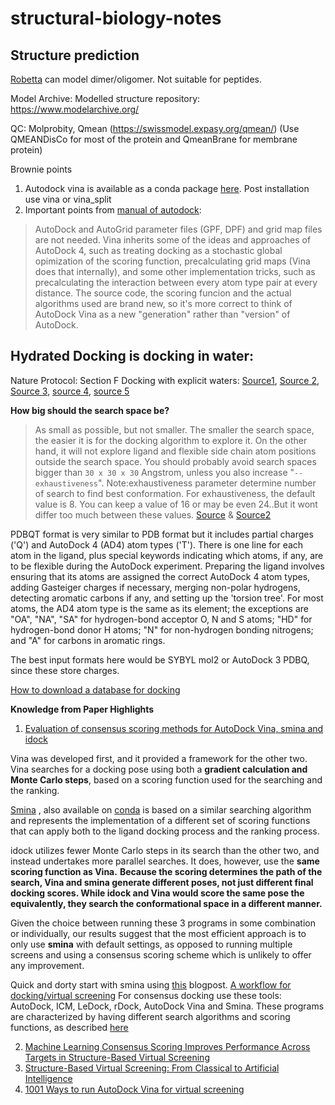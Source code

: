 # structural-biology-notes
## Structure prediction 
[Robetta](https://robetta.bakerlab.org/) can model dimer/oligomer. Not suitable for peptides.

Model Archive: Modelled structure repository: https://www.modelarchive.org/

QC: Molprobity, Qmean (https://swissmodel.expasy.org/qmean/) (Use QMEANDisCo for most of the protein and QmeanBrane for membrane protein)

Brownie points
1. Autodock vina is available as a conda package [here](https://anaconda.org/bioconda/autodock-vina). Post installation use vina or vina_split
2. Important points from [manual of autodock](http://vina.scripps.edu/manual.html): 

> AutoDock and AutoGrid parameter files (GPF, DPF) and grid map files
> are not needed. 
> Vina inherits some of the ideas and approaches of
> AutoDock 4, such as treating docking as a stochastic global
> opimization of the scoring function, precalculating grid maps (Vina
> does that internally), and some other implementation tricks, such as
> precalculating the interaction between every atom type pair at every
> distance. The source code, the scoring funcion and the actual algorithms used are brand new, so it's more correct to think of AutoDock Vina as a new "generation" rather than "version" of AutoDock.

## Hydrated Docking is docking in water: 

Nature Protocol: Section F Docking with explicit waters: [Source1](https://www.nature.com/articles/nprot.2016.051), [Source 2](https://journals.plos.org/plosone/article?id=10.1371/journal.pone.0172743), [Source 3](https://www.mdpi.com/1420-3049/21/11/1604/htm), [source 4](https://www.ccdc.cam.ac.uk/support-and-resources/ccdcresources/2fb0c5283e924c23a6914826c4470181.pdf), [source 5](http://autodock.scripps.edu/resources/autodock-hydrated-docking)

**How big should the search space be?**

> As small as possible, but not smaller. The smaller the search space, the easier it is for the docking algorithm to explore it. On the other hand, it will not explore ligand and flexible side chain atom positions outside the search space. You should probably avoid search spaces bigger than `30 x 30 x 30` Angstrom, unless you also increase "`--exhaustiveness`". Note:exhaustiveness  parameter determine  number  of search to find best conformation. For exhaustiveness, the default value is 8. You can keep a value of 16 or may be even 24..But it wont differ too much between these values. [Source](http://autodock.1369657.n2.nabble.com/ADL-vina-exhaustiveness-td7577507.html) & [Source2](https://www.researchgate.net/post/Which_parameters_of_Autodock_Vina_to_redocking_some_molecules)

PDBQT format is very similar to PDB format but it includes partial charges ('Q') and AutoDock 4 (AD4) atom types ('T'). There is one line for each atom in the ligand, plus special keywords indicating which atoms, if any, are to be flexible during the AutoDock experiment. Preparing the ligand involves ensuring that its atoms are assigned the correct AutoDock 4 atom types, adding Gasteiger charges if necessary, merging non-polar hydrogens, detecting aromatic carbons if any, and setting up the 'torsion tree'. For most atoms, the AD4 atom type is the same as its element; the exceptions are "OA", "NA", "SA" for hydrogen-bond acceptor O, N and S atoms; "HD" for hydrogen-bond donor H atoms; "N" for non-hydrogen bonding nitrogens; and "A" for carbons in aromatic rings.

The best input formats here would be SYBYL mol2 or AutoDock 3 PDBQ, since these store charges.

[How to download a database for docking](https://www.youtube.com/watch?v=TVf5eCO4p8Q)


**Knowledge from Paper Highlights**
1. [Evaluation of consensus scoring methods for AutoDock Vina, smina and idock](https://www.sciencedirect.com/science/article/abs/pii/S1093326319307272)

Vina was developed first, and it provided a framework for the other two. Vina searches for a docking pose using both a **gradient calculation and Monte Carlo steps**, based on a scoring function used for the searching and the ranking. 

[Smina](https://github.com/mwojcikowski/smina) , also available on [conda](https://anaconda.org/bioconda/smina) is based on a similar searching algorithm and represents the
implementation of a different set of scoring functions that can
apply both to the ligand docking process and the ranking process.

idock utilizes fewer Monte Carlo steps in its search than the
other two, and instead undertakes more parallel searches. It does,
however, use the **same scoring function as Vina.** **Because the
scoring determines the path of the search, Vina and smina generate
different poses, not just different final docking scores. While idock
and Vina would score the same pose the equivalently, they search
the conformational space in a different manner.**

Given the choice between running these 3 programs in some combination or individually, our results suggest that the most efficient approach is to only use **smina** with default settings, as opposed to running multiple screens and using a consensus scoring scheme which is unlikely to offer any
improvement.

Quick and dorty start with smina using [this](https://www.cheminformania.com/ligand-docking-with-smina/) blogpost.
[A workflow for docking/virtual screening](https://www.macinchem.org/reviews/docking/docking.php)
For consensus docking use these tools: AutoDock, ICM, LeDock, rDock, AutoDock Vina and Smina. These programs are characterized by having different search algorithms and scoring functions, as described [here](https://www.nature.com/articles/s41598-019-41594-3#Abs1)

2. [Machine Learning Consensus Scoring Improves Performance Across Targets in Structure-Based Virtual Screening](https://www.ncbi.nlm.nih.gov/pmc/articles/PMC5872818/)
3. [Structure-Based Virtual Screening: From Classical to Artificial Intelligence](https://www.ncbi.nlm.nih.gov/pmc/articles/PMC7200080/#:~:text=4-Structure-Based%20Virtual%20Screening,target%20to%20form%20a%20complex.)
4. [1001 Ways to run AutoDock Vina for virtual screening](https://www.ncbi.nlm.nih.gov/pmc/articles/PMC4801993/)
